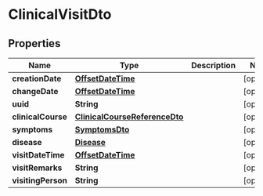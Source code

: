 # ClinicalVisitDto

## Properties

| Name               | Type                                                            | Description | Notes      |
| ------------------ | --------------------------------------------------------------- | ----------- | ---------- |
| **creationDate**   | [**OffsetDateTime**](OffsetDateTime.md)                         |             | [optional] |
| **changeDate**     | [**OffsetDateTime**](OffsetDateTime.md)                         |             | [optional] |
| **uuid**           | **String**                                                      |             | [optional] |
| **clinicalCourse** | [**ClinicalCourseReferenceDto**](ClinicalCourseReferenceDto.md) |             | [optional] |
| **symptoms**       | [**SymptomsDto**](SymptomsDto.md)                               |             | [optional] |
| **disease**        | [**Disease**](Disease.md)                                       |             | [optional] |
| **visitDateTime**  | [**OffsetDateTime**](OffsetDateTime.md)                         |             | [optional] |
| **visitRemarks**   | **String**                                                      |             | [optional] |
| **visitingPerson** | **String**                                                      |             | [optional] |
